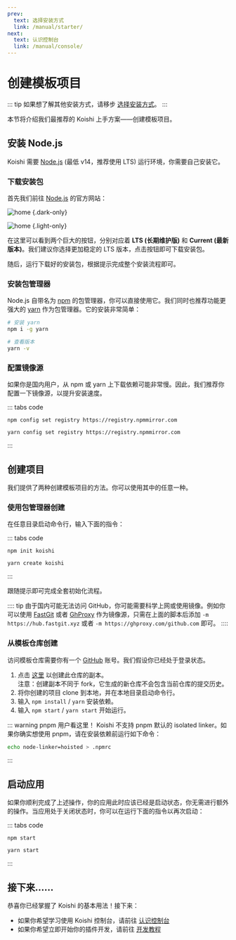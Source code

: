 ```yaml
---
prev:
  text: 选择安装方式
  link: /manual/starter/
next:
  text: 认识控制台
  link: /manual/console/
---
```


# 创建模板项目

::: tip
如果想了解其他安装方式，请移步 [选择安装方式](./index.md)。
:::

本节将介绍我们最推荐的 Koishi 上手方案——创建模板项目。

## 安装 Node.js

Koishi 需要 [Node.js](https://nodejs.org/) (最低 v14，推荐使用 LTS) 运行环境，你需要自己安装它。

### 下载安装包

首先我们前往 [Node.js](https://nodejs.org/) 的官方网站：

![home](/manual/nodejs/home-dark.webp) {.dark-only}

![home](/manual/nodejs/home-light.webp) {.light-only}

在这里可以看到两个巨大的按钮，分别对应着 **LTS (长期维护版)** 和 **Current (最新版本)**。我们建议你选择更加稳定的 LTS 版本，点击按钮即可下载安装包。

随后，运行下载好的安装包，根据提示完成整个安装流程即可。

### 安装包管理器

Node.js 自带名为 [npm](https://www.npmjs.com/) 的包管理器，你可以直接使用它。我们同时也推荐功能更强大的 [yarn](https://classic.yarnpkg.com/) 作为包管理器。它的安装非常简单：

```sh
# 安装 yarn
npm i -g yarn

# 查看版本
yarn -v
```

### 配置镜像源

如果你是国内用户，从 npm 或 yarn 上下载依赖可能非常慢。因此，我们推荐你配置一下镜像源，以提升安装速度。

::: tabs code
```npm
npm config set registry https://registry.npmmirror.com
```
```yarn
yarn config set registry https://registry.npmmirror.com
```
:::

## 创建项目

我们提供了两种创建模板项目的方法。你可以使用其中的任意一种。

### 使用包管理器创建

在任意目录启动命令行，输入下面的指令：

::: tabs code
```npm
npm init koishi
```
```yarn
yarn create koishi
```
:::

跟随提示即可完成全套初始化流程。

:::: tip
由于国内可能无法访问 GitHub，你可能需要科学上网或使用镜像。例如你可以使用 [FastGit](http://fastgit.org/) 或者 [GhProxy](http://ghproxy.com) 作为镜像源，只需在上面的脚本后添加 `-m https://hub.fastgit.xyz` 或者 `-m https://ghproxy.com/github.com` 即可。
::::

### 从模板仓库创建

访问模板仓库需要你有一个 [GitHub](https://github.com/) 账号。我们假设你已经处于登录状态。

1. 点击 [这里](https://github.com/koishijs/boilerplate/generate) 以创建此仓库的副本。
    <br>注意：创建副本不同于 fork，它生成的新仓库不会包含当前仓库的提交历史。
2. 将你创建的项目 clone 到本地，并在本地目录启动命令行。
3. 输入 `npm install` / `yarn` 安装依赖。
4. 输入 `npm start` / `yarn start` 开始运行。

::: warning pnpm 用户看这里！
Koishi 不支持 pnpm 默认的 isolated linker。如果你确实想使用 pnpm，请在安装依赖前运行如下命令：

```sh
echo node-linker=hoisted > .npmrc
```
:::

## 启动应用

如果你顺利完成了上述操作，你的应用此时应该已经是启动状态，你无需进行额外的操作。当应用处于关闭状态时，你可以在运行下面的指令以再次启动：

::: tabs code
```npm
npm start
```
```yarn
yarn start
```
:::

## 接下来……

恭喜你已经掌握了 Koishi 的基本用法！接下来：

- 如果你希望学习使用 Koishi 控制台，请前往 [认识控制台](../console/)
- 如果你希望立即开始你的插件开发，请前往 [开发教程](../../guide/)
